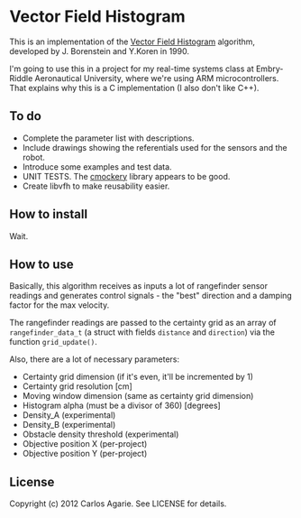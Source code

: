 # Vector Field Histogram

This is an implementation of the [Vector Field Histogram](http://en.wikipedia.org/wiki/Vector_Field_Histogram) algorithm, developed by J. Borenstein and Y.Koren in 1990.

I'm going to use this in a project for my real-time systems class at Embry-Riddle Aeronautical University, where we're using ARM microcontrollers. That explains why this is a C implementation (I also don't like C++).

## To do

+ Complete the parameter list with descriptions.
+ Include drawings showing the referentials used for the sensors and the robot.
+ Introduce some examples and test data.
+ UNIT TESTS. The [cmockery](http://code.google.com/p/cmockery/) library appears to be good.
+ Create libvfh to make reusability easier.

## How to install

Wait.

## How to use

Basically, this algorithm receives as inputs a lot of rangefinder sensor readings and generates control signals - the "best" direction and a damping factor for the max velocity.

The rangefinder readings are passed to the certainty grid as an array of `rangefinder_data_t` (a struct with fields `distance` and `direction`) via the function `grid_update()`.

Also, there are a lot of necessary parameters:

+ Certainty grid dimension (if it's even, it'll be incremented by 1)
+ Certainty grid resolution [cm]
+ Moving window dimension (same as certainty grid dimension)
+ Histogram alpha (must be a divisor of 360) [degrees]
+ Density_A (experimental)
+ Density_B (experimental)
+ Obstacle density threshold (experimental)
+ Objective position X (per-project)
+ Objective position Y (per-project)

## License

Copyright (c) 2012 Carlos Agarie. See LICENSE for details.